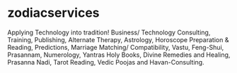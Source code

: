 # zodiacservices
Applying Technology into tradition!
Business/ Technology Consulting, Training, Publishing, Alternate Therapy, Astrology, Horoscope Preparation &amp; Reading, Predictions, Marriage Matching/ Compatibility, Vastu, Feng-Shui, Prasannam, Numerology, Yantras Holy Books, Divine Remedies and Healing, Prasanna Nadi, Tarot Reading, Vedic Poojas and Havan-Consulting. 
